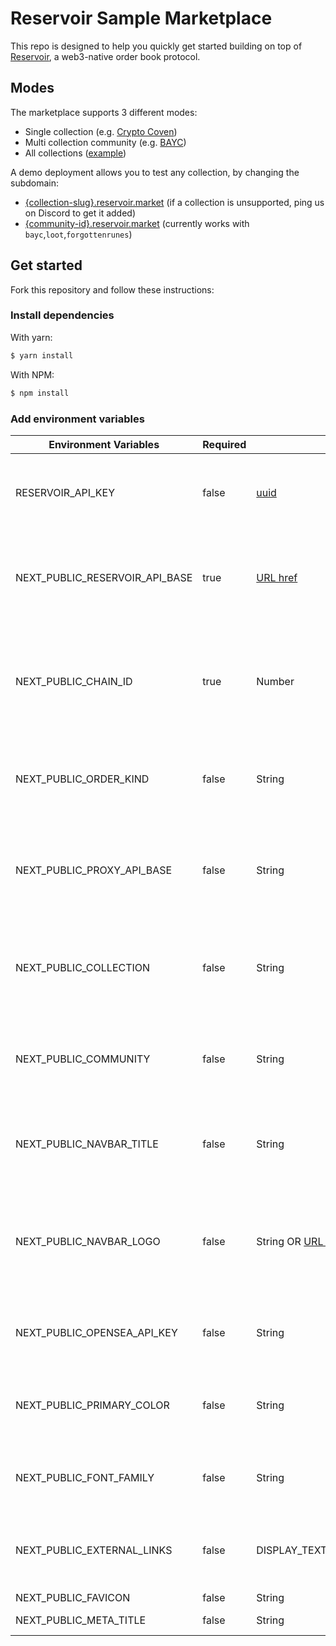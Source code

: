 # Reservoir Sample Marketplace

This repo is designed to help you quickly get started building on top of [Reservoir](https://reservoirprotocol.github.io/), a web3-native order book protocol.

## Modes

The marketplace supports 3 different modes:

- Single collection (e.g. [Crypto Coven](https://cryptocoven.reservoir.market))
- Multi collection community (e.g. [BAYC](https://bayc.reservoir.market))
- All collections ([example](https://www.reservoir.market))

A demo deployment allows you to test any collection, by changing the subdomain:

- [{collection-slug}.reservoir.market](https://cryptocoven.reservoir.market) (if a collection is unsupported, ping us on Discord to get it added)
- [{community-id}.reservoir.market](https://bayc.reservoir.market) (currently works with `bayc`,`loot`,`forgottenrunes`)

## Get started

Fork this repository and follow these instructions:

### Install dependencies

With yarn:

```bash
$ yarn install
```

With NPM:

```bash
$ npm install
```

### Add environment variables

| Environment Variables          | Required | Format                                                                          | Available values                                                 | Example                                                 | Description                                                                                                                                                                          |
| ------------------------------ | -------- | ------------------------------------------------------------------------------- | ---------------------------------------------------------------- | ------------------------------------------------------- | ------------------------------------------------------------------------------------------------------------------------------------------------------------------------------------ |
| RESERVOIR_API_KEY              | false    | [uuid](https://en.wikipedia.org/wiki/Universally_unique_identifier)             | N/A                                                              | 123e4567-e89b-12d3-a456-426614174000                    | Reservoir API key provided by the Reservoir Protocol.                                                                                                                                |
| NEXT_PUBLIC_RESERVOIR_API_BASE | true     | [URL href](https://developer.mozilla.org/en-US/docs/Web/API/URL/href)           | https://api.reservoir.tools https://api-rinkeby.reservoir.tools/ |                                                         | The Reservoir API base URL. Available on Mainnet and Rinkeby.                                                                                                                        |
| NEXT_PUBLIC_CHAIN_ID           | true     | Number                                                                          | 1, 4                                                             | 4                                                       | The Ethereum network to be used. 1 for Etherem Mainnet and 4 for Rinkeby Testnet.                                                                                                    |
| NEXT_PUBLIC_ORDER_KIND         | false    | String                                                                          | 721ex, wyvern-v2.3, zeroex-v4                                    | 721ex                                                   | The order kind to the be used when listing or making offers.                                                                                                                         |
| NEXT_PUBLIC_PROXY_API_BASE     | false    | String                                                                          | /api/reservoir                                                   | /api/reservoir                                          | The proxy API used to pass the Reservoir API key without exposing it to the client.                                                                                                  |
| NEXT_PUBLIC_COLLECTION         | false    | String                                                                          | N/A                                                              | lootproject                                             | Used to limit the sample marketplace to only show data about one collection.                                                                                                         |
| NEXT_PUBLIC_COMMUNITY          | false    | String                                                                          | loot, bayc, forgottenrunes, artblocks, feltzine                  | bayc                                                    | Used to limit the sample marketplace to only show data about one community.                                                                                                          |
| NEXT_PUBLIC_NAVBAR_TITLE       | false    | String                                                                          | N/A                                                              | Loot Marketplace                                        | The titled shown on the left side of the top navigation bar.                                                                                                                         |
| NEXT_PUBLIC_NAVBAR_LOGO        | false    | String OR [URL href](https://developer.mozilla.org/en-US/docs/Web/API/URL/href) | N/A                                                              | /logo.png                                               | The logo shown on the left side of the top navigation bar. It can be a relative path or an URL href.                                                                                 |
| NEXT_PUBLIC_OPENSEA_API_KEY    | false    | String                                                                          | N/A                                                              | 1a6c419a275c34de9d83df3dbe7ab890                        | OpenSea API key used to cross post orders to OpenSea.                                                                                                                                |
| NEXT_PUBLIC_PRIMARY_COLOR      | false    | String                                                                          | red, orange, lime, green, blue, default                          | red                                                     | Primary color use for buttons and other interactive elements.                                                                                                                        |
| NEXT_PUBLIC_FONT_FAMILY        | false    | String                                                                          | Inter, Montserrat, Open Sans, Playfair Display, Roboto           | Roboto                                                  | Primary sans font used in the Sample Marketplace.                                                                                                                                    |
| NEXT_PUBLIC_EXTERNAL_LINKS     | false    | DISPLAY_TEXT::URL_HREF,DISPLAY_TEXT::URL_HREF,...                               | N/A                                                              | Blog::https://blog.com,Docs::https://docs.com           | External links to be displayed in the top navigation bard.                                                                                                                           |
| NEXT_PUBLIC_FAVICON            | false    | String                                                                          | N/A                                                              | /favicon.io                                             | A [favicon](https://developer.mozilla.org/en-US/docs/Glossary/Favicon)                                                                                                               |
| NEXT_PUBLIC_META_TITLE         | false    | String                                                                          | N/A                                                              | Foo Marketplace                                         | The text used in the [<title> tag](https://developer.mozilla.org/en-US/docs/Web/HTML/Element/title).                                                                                 |
| NEXT_PUBLIC_META_DESCRIPTION   | false    | String                                                                          | N/A                                                              | Trade all Foo NFTs on the one and only Foo Marketplace! | The text used in the meta description `<meta name="description" content={NEXT_PUBLIC_META_DESCRIPTION} />`                                                                           |
| NEXT_PUBLIC_META_OG_IMAGE      | false    | [URL href](https://developer.mozilla.org/en-US/docs/Web/API/URL/href)           | N/A                                                              | https://example.com/og.png                              | The image used in the meta og images `<meta name="twitter:image" content={NEXT_PUBLIC_META_OG_IMAGE}/>`, `<meta property="og:image" content="https://www.reservoir.market/og.png"/>` |
| NEXT_PUBLIC_BANNER_IMAGE       | false    | String OR [URL href](https://developer.mozilla.org/en-US/docs/Web/API/URL/href) | N/A                                                              | /banner.png                                             | The banner image used in the collection main page.                                                                                                                                   |
| NEXT_PUBLIC_TAGLINE            | false    | String                                                                          | N/A                                                              | This is our unique tagline!                             | A tagline to be displayed in the homepage. [Only avaiable if NEXT_PUBLIC_COLLECTION and NEXT_PUBLIC_COMMUNITY are unset]                                                             |

You can copy the values you want to use from `env.development` or `env.production` into a new file called `.env.local`

### Run the app

Once you have your setup ready, run:

With yarn:

```bash
$ yarn dev
```

With npm:

```bash
$ npm run dev
```

### Deploy

This is a Next.js app that can be easily deployed using [Vercel](https://vercel.com/)
